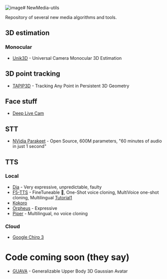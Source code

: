 ![image](https://github.com/user-attachments/assets/9be7afb3-5414-43a4-89c8-5214c2982924)# NewMedia-utils

Repository of several new media algorithms and tools.

## 3D estimation
### Monocular
-  [Unik3D](https://github.com/lpiccinelli-eth/unik3d) -  Universal Camera Monocular 3D Estimation

## 3D point tracking
- [TAPIP3D](https://github.com/zbw001/TAPIP3D) - Tracking Any Point in Persistent 3D Geometry

## Face stuff
- [Deep Live Cam](https://github.com/hacksider/Deep-Live-Cam.git)

## STT
- [NVidia Parakeet](https://huggingface.co/nvidia/parakeet-tdt-0.6b-v2) - Open Source, 600M parameters, "60 minutes of audio in just 1 second"

## TTS
### Local
- [Dia](https://github.com/nari-labs/dia) - Very expressive, unpredictable, faulty
- [F5-TTS](https://github.com/SWivid/F5-TTS) - FineTuneable 💖, One-Shot voice cloning, MultiVoice one-shot cloning, Multilingual [Tutorial1](https://youtu.be/GmketyZW2c4)
- [Kokoro](https://huggingface.co/spaces/hexgrad/Kokoro-TTS)
- [Orpheus](https://github.com/canopyai/Orpheus-TTS) - Expressive
- [Piper](https://github.com/rhasspy/piper) - Multilingual, no voice cloning
### Cloud
- [Google Chirp 3](https://cloud.google.com/text-to-speech/docs/chirp3-hd)


# Code coming soon (they say)

- [GUAVA](https://eastbeanzhang.github.io/GUAVA/) - Generalizable Upper Body 3D Gaussian Avatar
